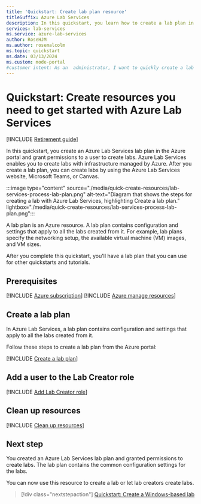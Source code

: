 ```yaml
---
title: 'Quickstart: Create lab plan resource'
titleSuffix: Azure Lab Services
description: In this quickstart, you learn how to create a lab plan in the Azure portal to get started with Azure Lab Services and grant permission to create labs for users.
services: lab-services
ms.service: azure-lab-services
author: RoseHJM
ms.author: rosemalcolm
ms.topic: quickstart
ms.date: 03/13/2024
ms.custom: mode-portal
#customer intent: As an  administrator, I want to quickly create a lab plan in Azure Lab Services and assign permissions to create labs to educators so they can create and run classes.
---
```


# Quickstart: Create resources you need to get started with Azure Lab Services

[!INCLUDE [Retirement guide](./includes/retirement-banner.md)]

In this quickstart, you create an Azure Lab Services lab plan in the Azure portal and grant permissions to a user to create labs. Azure Lab Services enables you to create labs with infrastructure managed by Azure. After you create a lab plan, you can create labs by using the Azure Lab Services website, Microsoft Teams, or Canvas.

:::image type="content" source="./media/quick-create-resources/lab-services-process-lab-plan.png" alt-text="Diagram that shows the steps for creating a lab with Azure Lab Services, highlighting Create a lab plan." lightbox="./media/quick-create-resources/lab-services-process-lab-plan.png":::

A lab plan is an Azure resource. A lab plan contains configuration and settings that apply to all the labs created from it. For example, lab plans specify the networking setup, the available virtual machine (VM) images, and VM sizes.

After you complete this quickstart, you'll have a lab plan that you can use for other quickstarts and tutorials.

## Prerequisites

[!INCLUDE [Azure subscription](./includes/lab-services-prerequisite-subscription.md)]
[!INCLUDE [Azure manage resources](./includes/lab-services-prerequisite-manage-resources.md)]

## Create a lab plan

In Azure Lab Services, a lab plan contains configuration and settings that apply to all the labs created from it.

Follow these steps to create a lab plan from the Azure portal:

[!INCLUDE [Create a lab plan](./includes/lab-services-tutorial-create-lab-plan.md)]

## Add a user to the Lab Creator role

[!INCLUDE [Add Lab Creator role](./includes/lab-services-add-lab-creator.md)]

## Clean up resources

[!INCLUDE [Clean up resources](./includes/lab-services-cleanup-resources.md)]

## Next step

You created an Azure Lab Services lab plan and granted permissions to create labs. The lab plan contains the common configuration settings for the labs.

You can now use this resource to create a lab or let lab creators create labs.

> [!div class="nextstepaction"]
> [Quickstart: Create a Windows-based lab](./quick-create-connect-lab.md)
